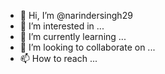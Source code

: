 - 👋 Hi, I’m @narindersingh29
- 👀 I’m interested in ...
- 🌱 I’m currently learning ...
- 💞️ I’m looking to collaborate on ...
- 📫 How to reach  ...

<!---
narindersingh29/narindersingh29 is a ✨ special ✨ repository because its `README.md` (this file) appears on your GitHub profile.
You can click the Preview link to take a look at your changes.
--->
